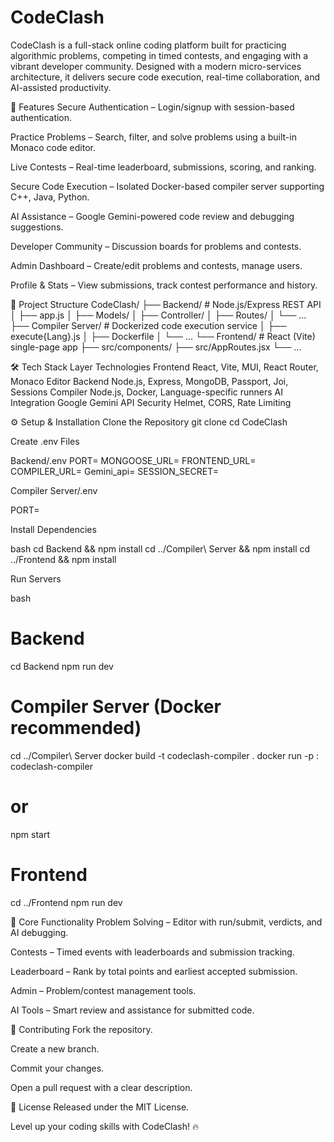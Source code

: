 # CodeClash
CodeClash is a full-stack online coding platform built for practicing algorithmic problems, competing in timed contests, and engaging with a vibrant developer community. Designed with a modern micro-services architecture, it delivers secure code execution, real-time collaboration, and AI-assisted productivity.

🚀 Features
Secure Authentication – Login/signup with session-based authentication.

Practice Problems – Search, filter, and solve problems using a built-in Monaco code editor.

Live Contests – Real-time leaderboard, submissions, scoring, and ranking.

Secure Code Execution – Isolated Docker-based compiler server supporting C++, Java, Python.

AI Assistance – Google Gemini-powered code review and debugging suggestions.

Developer Community – Discussion boards for problems and contests.

Admin Dashboard – Create/edit problems and contests, manage users.

Profile & Stats – View submissions, track contest performance and history.

📁 Project Structure
CodeClash/
├── Backend/             # Node.js/Express REST API
│   ├── app.js
│   ├── Models/
│   ├── Controller/
│   ├── Routes/
│   └── ...
├── Compiler Server/     # Dockerized code execution service
│   ├── execute{Lang}.js
│   ├── Dockerfile
│   └── ...
└── Frontend/            # React (Vite) single-page app
    ├── src/components/
    ├── src/AppRoutes.jsx
    └── ...

🛠️ Tech Stack
Layer	Technologies
Frontend	React, Vite, MUI, React Router, Monaco Editor
Backend	Node.js, Express, MongoDB, Passport, Joi, Sessions
Compiler	Node.js, Docker, Language-specific runners
AI Integration	Google Gemini API
Security	Helmet, CORS, Rate Limiting

⚙️ Setup & Installation
Clone the Repository
git clone <your-repo-url>
cd CodeClash


Create .env Files

Backend/.env
PORT=
MONGOOSE_URL=
FRONTEND_URL=
COMPILER_URL=
Gemini_api=
SESSION_SECRET=


Compiler Server/.env

PORT=

Install Dependencies

bash
cd Backend && npm install
cd ../Compiler\ Server && npm install
cd ../Frontend && npm install


Run Servers

bash
# Backend
cd Backend
npm run dev

# Compiler Server (Docker recommended)
cd ../Compiler\ Server
docker build -t codeclash-compiler .
docker run -p <host-port>:<container-port> codeclash-compiler
# or
npm start

# Frontend
cd ../Frontend
npm run dev

📌 Core Functionality
Problem Solving – Editor with run/submit, verdicts, and AI debugging.

Contests – Timed events with leaderboards and submission tracking.

Leaderboard – Rank by total points and earliest accepted submission.

Admin – Problem/contest management tools.

AI Tools – Smart review and assistance for submitted code.

🤝 Contributing
Fork the repository.

Create a new branch.

Commit your changes.

Open a pull request with a clear description.

📄 License
Released under the MIT License.

Level up your coding skills with CodeClash! 🔥
